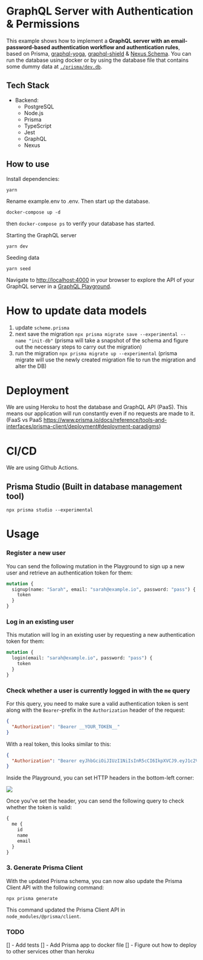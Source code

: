 # GraphQL Server with Authentication & Permissions

This example shows how to implement a **GraphQL server with an email-password-based authentication workflow and authentication rules**, based on Prisma, [graphql-yoga](https://github.com/prisma/graphql-yoga), [graphql-shield](https://github.com/maticzav/graphql-shield) & [Nexus Schema](https://nxs.li/components/standalone/schema). You can run the database using docker or by using the database file that contains some dummy data at [`./prisma/dev.db`](./prisma/dev.db).

## Tech Stack

- Backend:
  - PostgreSQL
  - Node.js
  - Prisma
  - TypeScript
  - Jest
  - GraphQL
  - Nexus

## How to use


Install dependencies:

```
yarn
```


Rename example.env to .env. Then start up the database.

```
docker-compose up -d
```
then `docker-compose ps` to verify your database has started.

Starting the GraphQL server

```
yarn dev
```

Seeding data
```
yarn seed
```

Navigate to [http://localhost:4000](http://localhost:4000) in your browser to explore the API of your GraphQL server in a [GraphQL Playground](https://github.com/prisma/graphql-playground).


# How to update data models

1) update `scheme.prisma`
2) next save the migration `npx prisma migrate save --experimental --name "init-db"` (prisma will take a snapshot of the schema and figure out the necessary steps to carry out the migration)
3) run the migration `npx prisma migrate up --experimental` (prisma migrate will use the newly created migration file to run the migration and alter the DB)


# Deployment

We are using Heroku to host the database and GraphQL API (PaaS).
This means our application will run constantly even if no requests are made to it. (FaaS vs PaaS https://www.prisma.io/docs/reference/tools-and-interfaces/prisma-client/deployment#deployment-paradigms)

# CI/CD

We are using Github Actions.

## Prisma Studio (Built in database management tool)
```
npx prisma studio --experimental
```

# Usage
### Register a new user

You can send the following mutation in the Playground to sign up a new user and retrieve an authentication token for them:

```graphql
mutation {
  signup(name: "Sarah", email: "sarah@example.io", password: "pass") {
    token
  }
}
```

### Log in an existing user

This mutation will log in an existing user by requesting a new authentication token for them:

```graphql
mutation {
  login(email: "sarah@example.io", password: "pass") {
    token
  }
}
```

### Check whether a user is currently logged in with the `me` query

For this query, you need to make sure a valid authentication token is sent along with the `Bearer`-prefix in the `Authorization` header of the request:

```json
{
  "Authorization": "Bearer __YOUR_TOKEN__"
}
```

With a real token, this looks similar to this:

```json
{
  "Authorization": "Bearer eyJhbGciOiJIUzI1NiIsInR5cCI6IkpXVCJ9.eyJ1c2VySWQiOiJjanAydHJyczFmczE1MGEwM3kxaWl6c285IiwiaWF0IjoxNTQzNTA5NjY1fQ.Vx6ad6DuXA0FSQVyaIngOHYVzjKwbwq45flQslnqX04"
}
```

Inside the Playground, you can set HTTP headers in the bottom-left corner:

![](https://imgur.com/ToRcCTj.png)

Once you've set the header, you can send the following query to check whether the token is valid:

```graphql
{
  me {
    id
    name
    email
  }
}
```

### 3. Generate Prisma Client

With the updated Prisma schema, you can now also update the Prisma Client API with the following command:

```
npx prisma generate
```

This command updated the Prisma Client API in `node_modules/@prisma/client`.

### TODO
[] - Add tests
[] - Add Prisma app to docker file
[] - Figure out how to deploy to other services other than heroku

